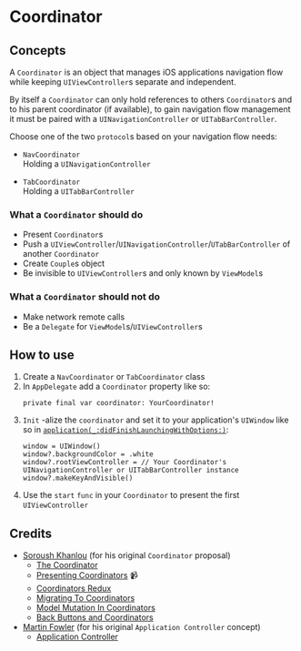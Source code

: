 # Coordinator

## Concepts
A `Coordinator` is an object that manages iOS applications navigation flow while keeping `UIViewController`s separate and independent.

By itself a `Coordinator` can only hold references to others `Coordinator`s and to his parent coordinator (if available), to gain navigation flow management it must be paired with a `UINavigationController` or `UITabBarController`.

Choose one of the two `protocol`s based on your navigation flow needs:
- `NavCoordinator`  
Holding a `UINavigationController`

- `TabCoordinator`  
Holding a `UITabBarController`

### What a `Coordinator` should do
- Present `Coordinator`s
- Push a `UIViewController`/`UINavigationController`/`UTabBarController` of another `Coordinator`
- Create `Couple`s object
- Be invisible to `UIViewController`s and only known by `ViewModel`s

### What a `Coordinator` should not do
- Make network remote calls
- Be a `Delegate` for `ViewModel`s/`UIViewController`s

## How to use
1. Create a `NavCoordinator` or `TabCoordinator` class
2. In `AppDelegate` add a `Coordinator` property like so:
   ```
   private final var coordinator: YourCoordinator!
   ```
3. `Init` -alize the `coordinator` and set it to your application's `UIWindow` like so in [`application(_:didFinishLaunchingWithOptions:)`](https://developer.apple.com/documentation/uikit/uiapplicationdelegate/1622921-application):
   ```
   window = UIWindow()
   window?.backgroundColor = .white
   window?.rootViewController = // Your Coordinator's UINavigationController or UITabBarController instance
   window?.makeKeyAndVisible()
   ```
4. Use the `start` `func` in your `Coordinator` to present the first `UIViewController`

## Credits
- [Soroush Khanlou](https://github.com/khanlou) (for his original `Coordinator` proposal)
  - [The Coordinator](http://khanlou.com/2015/01/the-coordinator/)
  - [Presenting Coordinators](https://vimeo.com/144116310) 📹
  - [Coordinators Redux](http://khanlou.com/2015/10/coordinators-redux/)
  - [Migrating To Coordinators](http://khanlou.com/2017/04/migrating-to-coordinators/)
  - [Model Mutation In Coordinators](http://khanlou.com/2017/05/model-mutation-in-coordinators/)
  - [Back Buttons and Coordinators](http://khanlou.com/2017/05/back-buttons-and-coordinators/)
- [Martin Fowler](https://github.com/martinfowler) (for his original `Application Controller` concept)
  - [Application Controller](https://martinfowler.com/eaaCatalog/applicationController.html)
